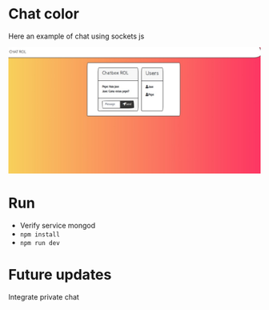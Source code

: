 # Chat color

Here an example of chat using sockets js

![](docs/screenshot.jpeg)

# Run
- Verify service mongod
- `npm install`
- `npm run dev`

# Future updates

Integrate private chat

